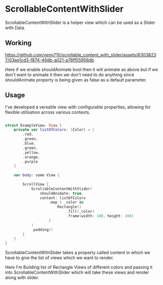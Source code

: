 # ScrollableContentWithSlider

ScrollableContentWithSlider is a helper view which can be used as a Slider with Data.
## Working

https://github.com/venn710/scrollable_content_with_slider/assets/63038237/03ee1cd3-f874-46db-a021-a78ff55956db

Here if we enable shouldAnimate bool then it will animate as above but if we don't want to animate it then we don't need to do anything since shouldAnimate property is being given as false as a default parameter.

## Usage

I've developed a versatile view with configurable properties, allowing for flexible utilisation across various contexts.

``` swift

struct ExampleView: View {
    private var listOfColors: [Color] = [
        .red,
        .green,
        .blue,
        .green,
        .yellow,
        .orange,
        .purple
    ]
    
    var body: some View {
        
        ScrollView {
            ScrollableContentWithSlider(
                shouldAnimate: true,
                content: listOfColors
                    .map { _color in
                        Rectangle()
                            .fill(_color)
                            .frame(width: 100, height: 200)
                    }
            )
            .padding()
        }
    }
}
```
ScrollableContentWithSlider takes a property called content in which we have to give the list of views which we want to render.

Here I'm Building list of Rectangle Views of different colors and passing it into ScrollableContentWithSlider which will take these views and render along with slider.
